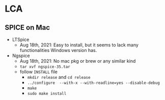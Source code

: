 # LCA



## SPICE on Mac

* LTSpice
  * Aug 18th, 2021: Easy to install, but it seems to lack many functionalities Windows version has.
* Ngspice
  * Aug 18th, 2021: No mac pkg or brew or any similar kind
  * ```tar xvf ngspice-35.tar```
  * follow ```INSTALL``` file
    * ```mkdir release``` and ```cd release``` 
    * ```../configure  --with-x --with-readline=yes --disable-debug```
    * ```make```
    * ```sudo make install```
